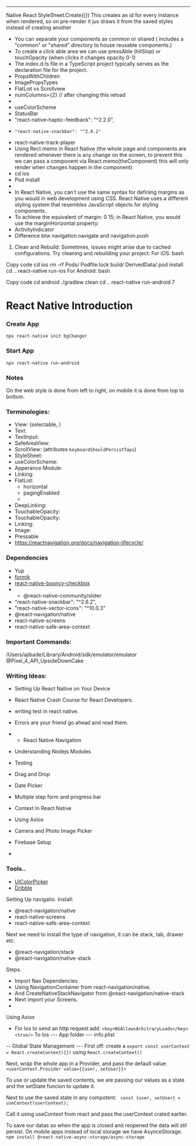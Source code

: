---

Native React StyleSheet.Create({})
This creates an id for every instance when rendered, so on pre-render it jus draws it from the saved styles instead of creating another

- You can separate your components as common or shared ( includes a "common" or "shared" directory to house reusable components.)
- To create a click able area we can use pressAble (hitSlop) or touchOpacity (when clicks it changes opacity 0-1)
- The index.d.ts file in a TypeScript project typically serves as the declaration file for the project.
- PropsWithChildren
- ImagePropsTypes
- FlatList vs Scrollview
- <FlatList/> numColumns={2} // after changing this reload
-
- useColorScheme
- StatusBar
- "react-native-haptic-feedback": "^2.2.0",
-     "react-native-snackbar": "^2.6.2"
- react-native-track-player
- Using Rect.memo in React Native (the whole page and components are rendered whenever there is any change on the screen, to prevent this we can pass a component via React.memo(theComponent) this will only render when changes happen in the component)
- cd ios
- Pod install
- <Text onnPress>
- In React Native, you can't use the same syntax for defining margins as you would in web development using CSS. React Native uses a different styling system that resembles JavaScript objects for styling components.
- To achieve the equivalent of margin: 0 15; in React Native, you would use the marginHorizontal property:
- ActivityIndicator
- Difference btw navigation.navigate and navigation.push

1. Clean and Rebuild:
   Sometimes, issues might arise due to cached configurations. Try cleaning and rebuilding your project:
   For iOS:
   bash

Copy code
cd ios rm -rf Pods/ Podfile.lock build/ DerivedData/ pod install cd .. react-native run-ios
For Android:
bash

Copy code
cd android ./gradlew clean cd .. react-native run-android
7

# React Native Introduction

### Create App

`npx react-native init bgChanger`

### Start App

`npx react-native run-android`

### Notes

On the web style is done from left to right, on mobile it is done from top to bottom.

### Terminologies:

- View: (selectable, )
- Text:
- TextInput:
- SafeAreaView:
- ScrollView: (attributes `keyboardShouldPersistTaps`)
- StyleSheet:
- useColorScheme:
- Apperance Module:
- Linking:
- FlatList:
  - horizontal
  - pagingEnabled
  -
- DeepLinking:
- TouchableOpacity:
- TouchableOpacity:
- Linking:
- Image:
- Pressable
- https://reactnavigation.org/docs/navigation-lifecycle/

### Dependencies

- Yup
- [formik](https://formik.org/docs/overview)
- [react-native-bouncy-checkbox](https://react-native-bouncy-checkbox.com)
- - @react-native-community/slider
- "react-native-snackbar": "^2.6.2",
- "react-native-vector-icons": "^10.0.3"
- @react-navigation/native
- react-native-screens
- react-native-safe-area-context

### Important Commands:

/Users/ajibade/Library/Android/sdk/emulator/emulator @Pixel_4_API_UpsideDownCake

### Writing Ideas:

- Setting Up React Native on Your Device
- React Native Crash Course for React Developers.
- writing test in react native.
- Errors are your friend go ahead and read them.
- - React Native Navigation
- Understanding Nodejs Modules
- Testing
- Drag and Drop
- Date Picker
- Multiple step form and progress bar
- Context In React Native
- Using Axios
- Camera and Photo Image Picker
- Firebase Setup

- <!-- style={styles.container} -->

### Tools..

- [UIColorPicker](https://www.uicolorpicker.learncodeonline.in/)
- [Dribble](https://www.dribble.com)

Setting Up navigatio.
Install:

- @react-navigation/native
- react-native-screens
- react-native-safe-area-context

Next we need to install the type of navigation, it can be stack, tab, drawer etc.

- @react-navigation/stack
- @react-navigation/native-stack

Steps.

- Import Nav Dependencies
- Using NavigationContainer from react-navigation/native.
- And CreateNativeStackNavigator from @react-navigation/native-stack
- Next import your Screens.
-

Using Axios

- For Ios to send an http request add:
  `<key>NSAllowsArbitraryLoads</key><true/>`
  To Ios --- App folder --- info.plist

-- Global State Management ---
First off:
create a `export const userContext = React.createContext({})` using `React.createContext()`

Next, wrap the whole app in a Provider, and pass the default value:
`  <userContext.Provider value={{user, setUser}}>`

To use or update the saved contents, we are passing our values as a state and the setState funcion to update it.

Next to use the saved state in any compotent:
` const {user, setUser} = useContext(userContext);`

Call it using useContext from react and pass the userContext crated earlier.


To save our datas so when the app is closed and reopened the data will stil persist.
On mobile apps instead of local storage we have AsynceStorage.
`npm install @react-native-async-storage/async-storage`

